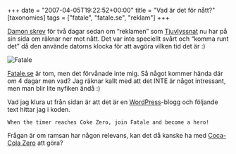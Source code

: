 +++
date = "2007-04-05T19:22:52+00:00"
title = "Vad är det för nått?"
[taxonomies]
tags = ["fatale", "fatale.se", "reklam"]
+++

[Damon skrev][1] för två dagar sedan om &#8220;reklamen&#8221; som [Tjuvlyssnat][2] nu har på sin sida om räknar ner mot nått. Det var inte speciellt svårt och &#8220;komma runt det&#8221; då den använde datorns klocka för att avgöra vilken tid det är :) 

<div class="middle">
  <img id="image380" src="/images/2007/04/fatale.png" alt="Fatale" />
</div>

[Fatale.se][3] är tom, men det förvånade inte mig. Så något kommer hända där om 4 dagar men vad? Jag räknar kallt med att det INTE är något intressant, men man blir lite nyfiken ändå :) 

Vad jag klura ut från sidan är att det är en [WordPress][4]-blogg och följande text hittar jag i koden.

`When the timer reaches Coke Zero, join Fatale and become a hero!`

Frågan är om ramsan har någon relevans, kan det då kanske ha med [Coca-Cola Zero][5] att göra?



<small></small>

 [1]: http://damonrasti.blogspot.com/2007/04/en-ny-95-kampanj.html
 [2]: http://www.tjuvlyssnat.se
 [3]: http://www.fatale.se/
 [4]: http://www.wordpress.org
 [5]: http://www.cocacolazero.com/
